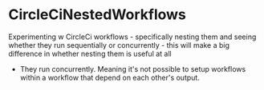 # CircleCiNestedWorkflows

Experimenting w CircleCi workflows - specifically nesting them and seeing whether they run sequentially or concurrently - this will make a big difference in whether nesting them is useful at all 

- They run concurrently. Meaning it's not possible to setup workflows within a workflow that depend on each other's output. 
